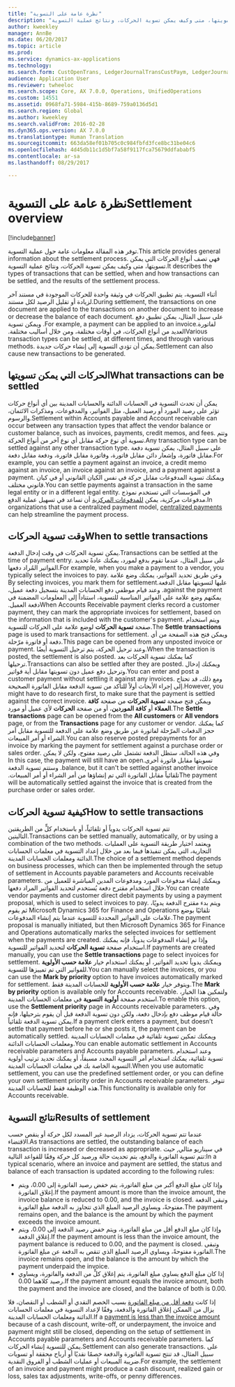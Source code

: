 ```yaml
---
title: "نظرة عامة على التسوية"
description: "توفر هذه المقالة معلومات عامة حول عملية التسوية. فهي تصف أنواع الحركات التي يمكن تسويتها، متى وكيف يمكن تسوية الحركات، ونتائج عملية التسوية."
author: kweekley
manager: AnnBe
ms.date: 06/20/2017
ms.topic: article
ms.prod: 
ms.service: dynamics-ax-applications
ms.technology: 
ms.search.form: CustOpenTrans, LedgerJournalTransCustPaym, LedgerJournalTransVendPaym, VendOpenTrans
audience: Application User
ms.reviewer: twheeloc
ms.search.scope: Core, AX 7.0.0, Operations, UnifiedOperations
ms.custom: 14551
ms.assetid: 0968fa71-5984-415b-8689-759a0136d5d1
ms.search.region: Global
ms.author: kweekley
ms.search.validFrom: 2016-02-28
ms.dyn365.ops.version: AX 7.0.0
ms.translationtype: Human Translation
ms.sourcegitcommit: 663da58ef01b705c0c984fbfd3fce8bc31be04c6
ms.openlocfilehash: 4d45db11c1d5bf7a58f9117fca75679ddfababf5
ms.contentlocale: ar-sa
ms.lasthandoff: 08/29/2017

---
```


# <a name="settlement-overview"></a><span data-ttu-id="c4e13-104">نظرة عامة على التسوية</span><span class="sxs-lookup"><span data-stu-id="c4e13-104">Settlement overview</span></span>

[!include[banner](../includes/banner.md)]


<span data-ttu-id="c4e13-105">توفر هذه المقالة معلومات عامة حول عملية التسوية.</span><span class="sxs-lookup"><span data-stu-id="c4e13-105">This article provides general information about the settlement process.</span></span> <span data-ttu-id="c4e13-106">فهي تصف أنواع الحركات التي يمكن تسويتها، متى وكيف يمكن تسوية الحركات، ونتائج عملية التسوية.</span><span class="sxs-lookup"><span data-stu-id="c4e13-106">It describes the types of transactions that can be settled, when and how transactions can be settled, and the results of the settlement process.</span></span>

<span data-ttu-id="c4e13-107">أثناء التسوية، يتم تطبيق الحركات في وثيقة واحدة للحركات الموجودة في مستند آخر لزيادة أو تقليل الرصيد لكل مستند.</span><span class="sxs-lookup"><span data-stu-id="c4e13-107">During settlement, the transactions on one document are applied to the transactions on another document to increase or decrease the balance of each document.</span></span> <span data-ttu-id="c4e13-108">‏‫على سبيل المثال، يمكن تطبيق دفع لفاتورة.</span><span class="sxs-lookup"><span data-stu-id="c4e13-108">For example, a payment can be applied to an invoice.</span></span> <span data-ttu-id="c4e13-109">ويمكن تسوية العديد من أنواع الحركات، في أوقات مختلفة، ومن خلال أساليب مختلفة.‬</span><span class="sxs-lookup"><span data-stu-id="c4e13-109">Various transaction types can be settled, at different times, and through various methods.</span></span> <span data-ttu-id="c4e13-110">يمكن أن تؤدي التسوية إلى إنشاء حركات جديدة.</span><span class="sxs-lookup"><span data-stu-id="c4e13-110">Settlement can also cause new transactions to be generated.</span></span>

## <a name="what-transactions-can-be-settled"></a><span data-ttu-id="c4e13-111">الحركات التي يمكن تسويتها</span><span class="sxs-lookup"><span data-stu-id="c4e13-111">What transactions can be settled</span></span>
<span data-ttu-id="c4e13-112">يمكن أن تحدث التسوية في الحسابات الدائنة والحسابات المدينة بين أي أنواع حركات تؤثر على رصيد المورد أو رصيد العميل، مثل الفواتير، والمدفوعات، ومذكرات الائتمان، والرسوم.</span><span class="sxs-lookup"><span data-stu-id="c4e13-112">Settlement within Accounts payable and Account receivable can occur between any transaction types that affect the vendor balance or customer balance, such as invoices, payments, credit memos, and fees.</span></span> <span data-ttu-id="c4e13-113">وتتم تسوية أي نوع حركة مقابل أي نوع آخر من أنواع الحركة.</span><span class="sxs-lookup"><span data-stu-id="c4e13-113">Any transaction type can be settled against any other transaction type.</span></span> <span data-ttu-id="c4e13-114">على سبيل المثال، يمكن تسوية دفعة مقابل فاتورة، وإشعار دائن مقابل فاتورة، وفاتورة مقابل فاتورة، ودفعة مقابل دفعة.</span><span class="sxs-lookup"><span data-stu-id="c4e13-114">For example, you can settle a payment against an invoice, a credit memo against an invoice, an invoice against an invoice, and a payment against a payment.</span></span> <span data-ttu-id="c4e13-115">ويمكنك تسوية المدفوعات مقابل حركة في نفس الكيان القانوني أو في كيان قانوني مختلف.</span><span class="sxs-lookup"><span data-stu-id="c4e13-115">You can settle payments against a transaction in the same legal entity or in a different legal entity.</span></span> <span data-ttu-id="c4e13-116">في المؤسسات التي تستخدم نموذج مدفوعات مركزية، يمكن [للمدفوعات المركزية](set-up-centralized-payments.md) أن تساعد في تسهيل عملية الدفع.</span><span class="sxs-lookup"><span data-stu-id="c4e13-116">In organizations that use a centralized payment model, [centralized payments](set-up-centralized-payments.md) can help streamline the payment process.</span></span>

## <a name="when-to-settle-transactions"></a><span data-ttu-id="c4e13-117">وقت تسوية الحركات</span><span class="sxs-lookup"><span data-stu-id="c4e13-117">When to settle transactions</span></span>
<span data-ttu-id="c4e13-118">يمكن تسوية الحركات في وقت إدخال الدفعة.</span><span class="sxs-lookup"><span data-stu-id="c4e13-118">Transactions can be settled at the time of payment entry.</span></span> <span data-ttu-id="c4e13-119">على سبيل المثال، عندما تقوم بدفع لمورد، يمكنك عادةً تحديد الفواتير المُراد دفعها.</span><span class="sxs-lookup"><span data-stu-id="c4e13-119">For example, when you make a payment to a vendor, you typically select the invoices to pay.</span></span> <span data-ttu-id="c4e13-120">‏‫وعن طريق تحديد الفواتير، يمكنك وضع علامة عليها لتسويتها مقابل الدفعة.</span><span class="sxs-lookup"><span data-stu-id="c4e13-120">By selecting invoices, you mark them for settlement against the payment.</span></span> <span data-ttu-id="c4e13-121">وعند قيام موظفي دفع الحسابات المدينة بتسجيل دفعة عميل، يمكنهم وضع علامة على الفواتير المناسبة للتسوية، استناداً إلى المعلومات المضمنة في دفعة العميل.‬</span><span class="sxs-lookup"><span data-stu-id="c4e13-121">When Accounts Receivable payment clerks record a customer payment, they can mark the appropriate invoices for settlement, based on the information that is included with the customer's payment.</span></span> <span data-ttu-id="c4e13-122">ويتم استخدام صفحة **تسوية الحركات** لوضع علامة على الحركات للتسوية.</span><span class="sxs-lookup"><span data-stu-id="c4e13-122">The **Settle transactions** page is used to mark transactions for settlement.</span></span> <span data-ttu-id="c4e13-123">ويمكن فتح هذه الصفحة من أي دفعة أو فاتورة مرّحلة.</span><span class="sxs-lookup"><span data-stu-id="c4e13-123">This page can be opened from any unposted invoice or payment.</span></span> <span data-ttu-id="c4e13-124">وعند ترحيل الحركة، يتم ترحيل التسوية أيضًا.</span><span class="sxs-lookup"><span data-stu-id="c4e13-124">When the transaction is posted, the settlement is also posted.</span></span> <span data-ttu-id="c4e13-125">كما يمكنك تسوية الحركات بعد ترحيلها.</span><span class="sxs-lookup"><span data-stu-id="c4e13-125">Transactions can also be settled after they are posted.</span></span> <span data-ttu-id="c4e13-126">ويمكنك إدخال وترحيل دفع عميل دون تسويتها مقابل أية فواتير.</span><span class="sxs-lookup"><span data-stu-id="c4e13-126">You can enter and post a customer payment without settling it against any invoices.</span></span> <span data-ttu-id="c4e13-127">ومع ذلك، قد تحتاج إلى إجراء الأبحاث أولاً للتأكد من تسوية الدفعة مقابل الفاتورة الصحيحة.</span><span class="sxs-lookup"><span data-stu-id="c4e13-127">However, you might have to do research first, to make sure that the payment is settled against the correct invoice.</span></span> <span data-ttu-id="c4e13-128">ويمكن فتح صفحة **تسوية الحركات** من صفحة **كافة العملاء** أو **كافة الموردين**، أو من صفحة **الحركات** لأي عميل أو مورد.</span><span class="sxs-lookup"><span data-stu-id="c4e13-128">The **Settle transactions** page can be opened from the **All customers** or **All vendors** page, or from the **Transactions** page for any customer or vendor.</span></span> <span data-ttu-id="c4e13-129">كما يمكنك حجز الدفعات المرّحلة لفاتورة عن طريق وضع علامة على الدفعة للتسوية مقابل أمر الشراء أو أمر المبيعات.</span><span class="sxs-lookup"><span data-stu-id="c4e13-129">You can also reserve posted prepayments for an invoice by marking the payment for settlement against a purchase order or sales order.</span></span> <span data-ttu-id="c4e13-130">‏‫وفي هذه الحالة، ستظل الدفعة تشتمل على رصيد مفتوح، ولكن لا يمكن تسويتها مقابل فاتورة أخرى.</span><span class="sxs-lookup"><span data-stu-id="c4e13-130">In this case, the payment will still have an open balance, but it can't be settled against another invoice.</span></span> <span data-ttu-id="c4e13-131">وستتم تسوية الدفعة تلقائياً مقابل الفاتورة التي تم إنشاؤها من أمر الشراء أو أمر المبيعات.‬</span><span class="sxs-lookup"><span data-stu-id="c4e13-131">The payment will be automatically settled against the invoice that is created from the purchase order or sales order.</span></span>

## <a name="how-to-settle-transactions"></a><span data-ttu-id="c4e13-132">كيفية تسوية الحركات</span><span class="sxs-lookup"><span data-stu-id="c4e13-132">How to settle transactions</span></span>
<span data-ttu-id="c4e13-133">تتم تسوية الحركات يدوياً أو تلقائياً، أو باستخدام كلٍّ من الطريقتين التاليتين.</span><span class="sxs-lookup"><span data-stu-id="c4e13-133">Transactions can be settled manually, automatically, or by using a combination of the two methods.</span></span> <span data-ttu-id="c4e13-134">ويعتمد اختيار طريقة التسوية على العمليات التجارية، التي يمكن تنفيذها فيما بعد من خلال إعداد التسوية في معلمات الحسابات الدائنة ومعلمات الحسابات المدينة.</span><span class="sxs-lookup"><span data-stu-id="c4e13-134">The choice of a settlement method depends on business processes, which can then be implemented through the setup of settlement in Accounts payable parameters and Accounts receivable parameters.</span></span> <span data-ttu-id="c4e13-135">ويمكنك إنشاء مدفوعات المورد ومدفوعات المدين المباشرة للعميل من خلال استخدام مقترح دفعة يُستخدم لتحديد الفواتير المراد دفعها.</span><span class="sxs-lookup"><span data-stu-id="c4e13-135">You can create vendor payments and customer direct debit payments by using a payment proposal, which is used to select invoices to pay.</span></span> <span data-ttu-id="c4e13-136">ويتم بدء مقترح الدفعة يدويًا، ثم يقوم Microsoft Dynamics 365 for Finance and Operations تلقائيًا بوضع علامات على الفواتير المحددة للتسوية عندما يتم إنشاء المدفوعات.</span><span class="sxs-lookup"><span data-stu-id="c4e13-136">The payment proposal is manually initiated, but then Microsoft Dynamics 365 for Finance and Operations automatically marks the selected invoices for settlement when the payments are created.</span></span> <span data-ttu-id="c4e13-137">وإذا تم إنشاء المدفوعات يدوياً، فإنه يمكنك استخدام صفحة **تسوية الحركات** لتحديد الفواتير للتسوية.</span><span class="sxs-lookup"><span data-stu-id="c4e13-137">If payments are created manually, you can use the **Settle transactions** page to select invoices for settlement.</span></span> <span data-ttu-id="c4e13-138">ويمكنك يدوياً تحديد الفواتير، أو يمكنك استخدام خيار **علامة حسب الأولوية** للفواتير التي تم تمييزها للتسوية.</span><span class="sxs-lookup"><span data-stu-id="c4e13-138">You can manually select the invoices, or you can use the **Mark by priority** option to have invoices automatically marked for settlement.</span></span> <span data-ttu-id="c4e13-139">ويتوفر خيار **علامة حسب الأولوية** للحسابات المدينة فقط.</span><span class="sxs-lookup"><span data-stu-id="c4e13-139">The **Mark by priority** option is available only for Accounts receivable.</span></span> <span data-ttu-id="c4e13-140">ولتمكين هذا الخيار، استخدم صفحة **أولوية التسوية** في معلمات الحسابات المدينة.</span><span class="sxs-lookup"><span data-stu-id="c4e13-140">To enable this option, use the **Settlement priority** page in Accounts receivable parameters.</span></span> <span data-ttu-id="c4e13-141">وفي حالة قيام موظف دفع بإدخال دفعة، ولكن دون تسوية الدفعة قبل أن يقوم بترحيلها، فإنه يمكن تسوية الدفعة تلقائياً.</span><span class="sxs-lookup"><span data-stu-id="c4e13-141">If a payment clerk enters a payment, but doesn’t settle that payment before he or she posts it, the payment can be automatically settled.</span></span> <span data-ttu-id="c4e13-142">ويمكنك تمكين تسوية تلقائية في معلمات الحسابات المدينة ومعلمات الحسابات الدائنة.</span><span class="sxs-lookup"><span data-stu-id="c4e13-142">You can enable automatic settlement in Accounts receivable parameters and Accounts payable parameters.</span></span> <span data-ttu-id="c4e13-143">وعند استخدام تسوية تلقائية، يمكنك استخدام أمر التسوية المحدد مسبقاً، أو يمكنك تحديد ترتيب أولوية التسوية الخاصة بك في معلمات الحسابات المدينة.‬</span><span class="sxs-lookup"><span data-stu-id="c4e13-143">When you use automatic settlement, you can use the predefined settlement order, or you can define your own settlement priority order in Accounts receivable parameters.</span></span> <span data-ttu-id="c4e13-144">تتوفر هذه الوظيفة فقط للحسابات المدينة.</span><span class="sxs-lookup"><span data-stu-id="c4e13-144">This functionality is available only for Accounts receivable.</span></span>

## <a name="results-of-settlement"></a><span data-ttu-id="c4e13-145">نتائج التسوية</span><span class="sxs-lookup"><span data-stu-id="c4e13-145">Results of settlement</span></span>
<span data-ttu-id="c4e13-146">عندما تتم تسوية الحركات، يزداد الرصيد غير المسدد لكل حركة أو ينقص حسب الاقتضاء.</span><span class="sxs-lookup"><span data-stu-id="c4e13-146">As transactions are settled, the outstanding balance of each transaction is increased or decreased as appropriate.</span></span> <span data-ttu-id="c4e13-147">في سيناريو مثالي, حيث تتم تسوية الفاتورة والدفع، يتم تحديث حالة ورصيد كل حركة وفقًا للقواعد التالية:</span><span class="sxs-lookup"><span data-stu-id="c4e13-147">In a typical scenario, where an invoice and payment are settled, the status and balance of each transaction is updated according to the following rules:</span></span>

-   <span data-ttu-id="c4e13-148">وإذا كان مبلغ الدفع أكبر من مبلغ الفاتورة، يتم خفض رصيد الفاتورة إلى 0.00، ويتم إغلاق الفاتورة.</span><span class="sxs-lookup"><span data-stu-id="c4e13-148">If the payment amount is more than the invoice amount, the invoice balance is reduced to 0.00, and the invoice is closed.</span></span> <span data-ttu-id="c4e13-149">وتبقى الدفعة مفتوحةً، ويساوي الرصيد المبلغ الذي تتجاوز به الدفعة مبلغ الفاتورة.</span><span class="sxs-lookup"><span data-stu-id="c4e13-149">The payment remains open, and the balance is the amount by which the payment exceeds the invoice amount.</span></span>
-   <span data-ttu-id="c4e13-150">وإذا كان مبلغ الدفع أقل من مبلغ الفاتورة، ويتم خفض رصيد الدفعة إلى 0.00، ويتم إغلاق الدفعة.</span><span class="sxs-lookup"><span data-stu-id="c4e13-150">If the payment amount is less than the invoice amount, the payment balance is reduced to 0.00, and the payment is closed.</span></span> <span data-ttu-id="c4e13-151">وتبقى الفاتورة مفتوحةً، ويساوي الرصيد المبلغ الذي تنقص به الدفعة عن مبلغ الفاتورة.</span><span class="sxs-lookup"><span data-stu-id="c4e13-151">The invoice remains open, and the balance is the amount by which the payment underpaid the invoice.</span></span>
-   <span data-ttu-id="c4e13-152">إذا كان مبلغ الدفع يساوي مبلغ الفاتورة، يتم إغلاق كلٍّ من الدفعة والفاتورة، ويساوي رصيد كلاهما 0.00.</span><span class="sxs-lookup"><span data-stu-id="c4e13-152">If the payment amount equals the invoice amount, both the payment and the invoice are closed, and the balance of both is 0.00.</span></span>

<span data-ttu-id="c4e13-153">إذا كانت [دفعة أقل من مبلغ الفاتورة](../accounts-payable/vendor-payments-partial-amount.md) بسبب الخصم النقدي أو الشطب أو النقصان، فلا يزال من الممكن إغلاق الفاتورة والدفعة، وفقًا لإعداد التسوية في معلمات الحسابات الدائنة ومعلمات الحسابات المدينة.</span><span class="sxs-lookup"><span data-stu-id="c4e13-153">If a [payment is less than the invoice amount](../accounts-payable/vendor-payments-partial-amount.md) because of a cash discount, write-off, or underpayment, the invoice and payment might still be closed, depending on the setup of settlement in Accounts payable parameters and Accounts receivable parameters.</span></span> <span data-ttu-id="c4e13-154">كما يمكن للتسوية إنشاء الحركات.</span><span class="sxs-lookup"><span data-stu-id="c4e13-154">Settlement can also generate transactions.</span></span> <span data-ttu-id="c4e13-155">على سبيل المثال، قد تنتج تسوية الفاتورة والدفعة خصمًا نقديًا أو أرباح محققة أو تسويات ضريبة المبيعات أو عمليات الشطب أو الفروق النقدية.</span><span class="sxs-lookup"><span data-stu-id="c4e13-155">For example, the settlement of an invoice and payment might produce a cash discount, realized gain or loss, sales tax adjustments, write-offs, or penny differences.</span></span>




